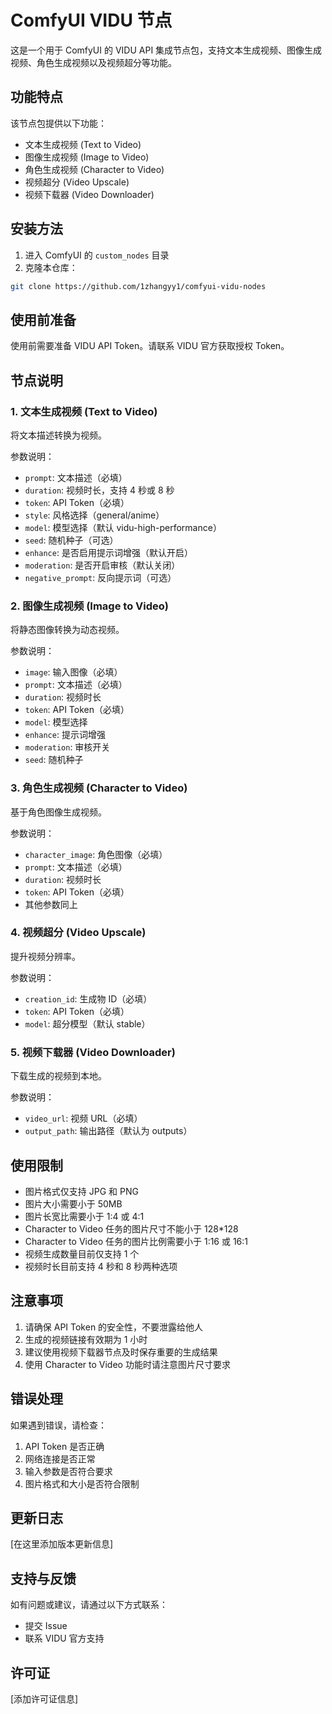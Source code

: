 # ComfyUI VIDU 节点

这是一个用于 ComfyUI 的 VIDU API 集成节点包，支持文本生成视频、图像生成视频、角色生成视频以及视频超分等功能。

## 功能特点

该节点包提供以下功能：
- 文本生成视频 (Text to Video)
- 图像生成视频 (Image to Video)
- 角色生成视频 (Character to Video)
- 视频超分 (Video Upscale)
- 视频下载器 (Video Downloader)

## 安装方法

1. 进入 ComfyUI 的 `custom_nodes` 目录
2. 克隆本仓库：
```bash
git clone https://github.com/1zhangyy1/comfyui-vidu-nodes
```

## 使用前准备

使用前需要准备 VIDU API Token。请联系 VIDU 官方获取授权 Token。

## 节点说明

### 1. 文本生成视频 (Text to Video)
将文本描述转换为视频。

参数说明：
- `prompt`: 文本描述（必填）
- `duration`: 视频时长，支持 4 秒或 8 秒
- `token`: API Token（必填）
- `style`: 风格选择（general/anime）
- `model`: 模型选择（默认 vidu-high-performance）
- `seed`: 随机种子（可选）
- `enhance`: 是否启用提示词增强（默认开启）
- `moderation`: 是否开启审核（默认关闭）
- `negative_prompt`: 反向提示词（可选）

### 2. 图像生成视频 (Image to Video)
将静态图像转换为动态视频。

参数说明：
- `image`: 输入图像（必填）
- `prompt`: 文本描述（必填）
- `duration`: 视频时长
- `token`: API Token（必填）
- `model`: 模型选择
- `enhance`: 提示词增强
- `moderation`: 审核开关
- `seed`: 随机种子

### 3. 角色生成视频 (Character to Video)
基于角色图像生成视频。

参数说明：
- `character_image`: 角色图像（必填）
- `prompt`: 文本描述（必填）
- `duration`: 视频时长
- `token`: API Token（必填）
- 其他参数同上

### 4. 视频超分 (Video Upscale)
提升视频分辨率。

参数说明：
- `creation_id`: 生成物 ID（必填）
- `token`: API Token（必填）
- `model`: 超分模型（默认 stable）

### 5. 视频下载器 (Video Downloader)
下载生成的视频到本地。

参数说明：
- `video_url`: 视频 URL（必填）
- `output_path`: 输出路径（默认为 outputs）

## 使用限制

- 图片格式仅支持 JPG 和 PNG
- 图片大小需要小于 50MB
- 图片长宽比需要小于 1:4 或 4:1
- Character to Video 任务的图片尺寸不能小于 128*128
- Character to Video 任务的图片比例需要小于 1:16 或 16:1
- 视频生成数量目前仅支持 1 个
- 视频时长目前支持 4 秒和 8 秒两种选项

## 注意事项

1. 请确保 API Token 的安全性，不要泄露给他人
2. 生成的视频链接有效期为 1 小时
3. 建议使用视频下载器节点及时保存重要的生成结果
4. 使用 Character to Video 功能时请注意图片尺寸要求

## 错误处理

如果遇到错误，请检查：
1. API Token 是否正确
2. 网络连接是否正常
3. 输入参数是否符合要求
4. 图片格式和大小是否符合限制

## 更新日志

[在这里添加版本更新信息]

## 支持与反馈

如有问题或建议，请通过以下方式联系：
- 提交 Issue
- 联系 VIDU 官方支持

## 许可证

[添加许可证信息]
